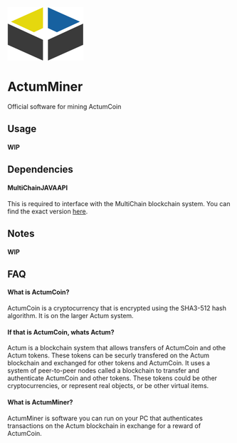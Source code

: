 <img src="https://github.com/ActumCoin/ActumMiner/blob/master/logo.png">

# ActumMiner

Official software for mining ActumCoin

## Usage
#### WIP

## Dependencies
#### MultiChainJAVAAPI
This is required to interface with the MultiChain blockchain system. You can find the exact version [here](https://github.com/ActumCoin/MultiChainJavaAPI).

## Notes
#### WIP

## FAQ
#### What is ActumCoin?
ActumCoin is a cryptocurrency that is encrypted using the SHA3-512 hash algorithm. It is on the larger Actum system.

#### If that is ActumCoin, whats Actum?
Actum is a blockchain system that allows transfers of ActumCoin and othe Actum tokens. These tokens can be securly transfered on the Actum blockchain and exchanged for other tokens and ActumCoin. It uses a system of peer-to-peer nodes called a blockchain to transfer and authenticate ActumCoin and other tokens. These tokens could be other cryptocurrencies, or represent real objects, or be other virtual items.

#### What is ActumMiner?
ActumMiner is software you can run on your PC that authenticates transactions on the Actum blockchain in exchange for a reward of ActumCoin.
